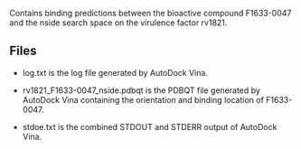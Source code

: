 Contains binding predictions between the bioactive compound F1633-0047 and the nside search space on the virulence factor rv1821.

## Files

- log.txt is the log file generated by AutoDock Vina.

- rv1821_F1633-0047_nside.pdbqt is the PDBQT file generated by AutoDock Vina containing the orientation and binding location of F1633-0047.

- stdoe.txt is the combined STDOUT and STDERR output of AutoDock Vina.

